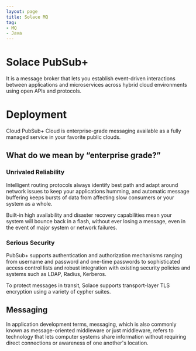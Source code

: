 ```yaml
---
layout: page
title: Solace MQ
tag:
- MQ
- Java
---
```

# Solace PubSub+ 
It is a message broker that lets you establish event-driven interactions between applications and microservices across hybrid cloud environments using open APIs and protocols.

# Deployment 

Cloud
PubSub+ Cloud is enterprise-grade messaging available as a fully managed service in your favorite public clouds.

## What do we mean by “enterprise grade?”
### Unrivaled Reliability
Intelligent routing protocols always identify best path and adapt around network issues to keep your applications humming, and automatic message buffering keeps bursts of data from affecting slow consumers or your system as a whole.

Built-in high availability and disaster recovery capabilities mean your system will bounce back in a flash, without ever losing a message, even in the event of major system or network failures.

### Serious Security
PubSub+ supports authentication and authorization mechanisms ranging from username and password and one-time passwords to sophisticated access control lists and robust integration with existing security policies and systems such as LDAP, Radius, Kerberos.

To protect messages in transit, Solace supports transport-layer TLS encryption using a variety of cypher suites.

## Messaging

In application development terms, messaging, which is also commonly known as message-oriented middleware or just middleware, refers to technology that lets computer systems share information without requiring direct connections or awareness of one another's location.


